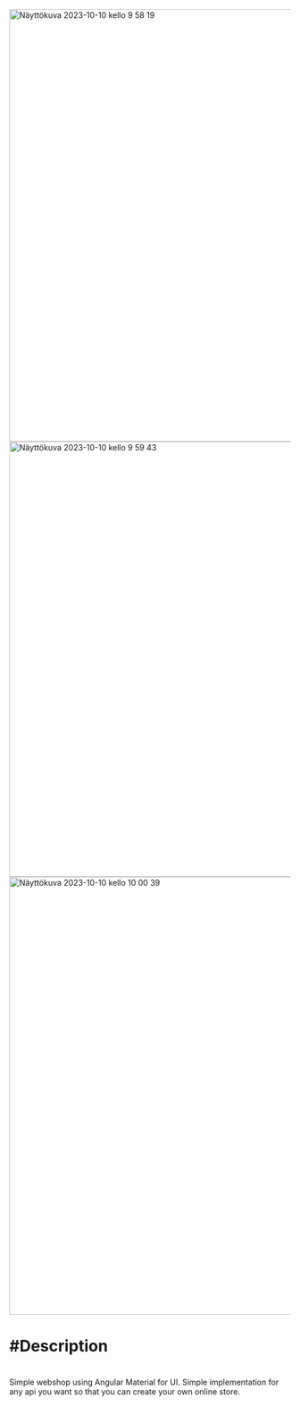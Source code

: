 
<img width="774" alt="Näyttökuva 2023-10-10 kello 9 58 19" src="https://github.com/Ckeihas/Angular-Shop/assets/96183675/fed582eb-a359-4d45-bddd-f2279f425d11">
<img width="779" alt="Näyttökuva 2023-10-10 kello 9 59 43" src="https://github.com/Ckeihas/Angular-Shop/assets/96183675/5e92d01d-39f1-4db3-8ee5-0fe97fa8d05a">
<img width="784" alt="Näyttökuva 2023-10-10 kello 10 00 39" src="https://github.com/Ckeihas/Angular-Shop/assets/96183675/ac96bcfa-9acd-429e-85c6-649433c4cf9e">

<h1 style="font-weight: bold">#Description<h1></h1>
Simple webshop using Angular Material for UI. Simple implementation for any api you want so that you can create your own online store.

